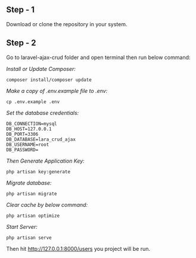 ## Step - 1
Download or clone the repository in your system.

## Step - 2
Go to laravel-ajax-crud folder and open terminal then run below command:

*Install or Update Composer:*
```
composer install/composer update
```

*Make a copy of .env.example file to .env:*
```
cp .env.example .env
```

*Set the database credentials:*

```
DB_CONNECTION=mysql
DB_HOST=127.0.0.1
DB_PORT=3306
DB_DATABASE=lara_crud_ajax
DB_USERNAME=root
DB_PASSWORD=
```

*Then Generate Application Key:*

```
php artisan key:generate
```

*Migrate database:*
```
php artisan migrate
```

*Clear cache by below command:*
```
php artisan optimize
```

*Start Server:*
```
php artisan serve
```

Then hit http://127.0.0.1:8000/users you project will be run.
